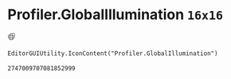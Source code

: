 # Profiler.GlobalIllumination `16x16`
<img src="/img/Profiler.GlobalIllumination.png" width=16 height=16>

``` CSharp
EditorGUIUtility.IconContent("Profiler.GlobalIllumination")
```
```
2747009707081852999
```
